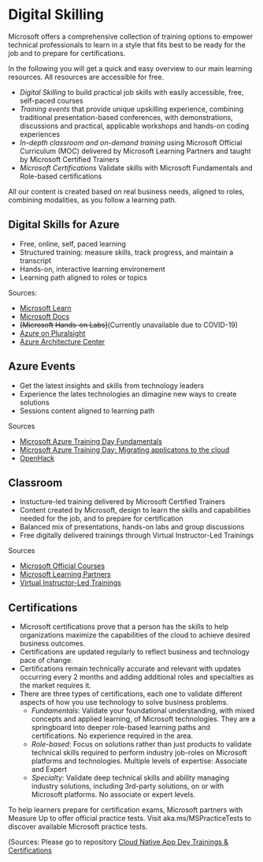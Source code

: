 # Digital Skilling #

Microsoft offers a comprehensive collection of training options to empower technical professionals to learn in a style that fits best to be ready for the job and to prepare for certifications.

In the following you will get a quick and easy overview to our main learning resources. All resources are accessible for free.

+ *Digital Skilling* to build practical job skills with easily accessible, free, self-paced courses 
+ *Training events* that provide unique upskilling experience, combining traditional presentation-based conferences, with demonstrations, discussions and practical, applicable workshops and hands-on coding experiences
+ *In-depth classroom and on-demand training* using Microsoft Official Curriculum (MOC) delivered by Microsoft Learning Partners and taught by Microsoft Certified Trainers
+ *Microsoft Certifications* Validate skills with Microsoft Fundamentals and Role-based certifications 

All our content is created based on real business needs, aligned to roles, combining modalities, as you follow a learning path.

## Digital Skills for Azure ##

+ Free, online, self, paced learning 
+ Structured training: measure skills, track progress, and maintain a transcript
+ Hands-on, interactive learning environement
+ Learning path aligned to roles or topics

Sources:

  + [Microsoft Learn](Microsoft.com/Learn)
  + [Microsoft Docs](aka.ms/docs)
  + <del>[Microsoft Hands-on Labs]</del>(Currently unavailable due to COVID-19)
  + [Azure on Pluralsight](Azure.com/Pluralsight)
  + [Azure Architecture Center](aka.ms/Architecture)

## Azure Events ## 

+ Get the latest insights and skills from technology leaders
+ Experience the lates technologies an dimagine new ways to create solutions
+ Sessions content aligned to learning path

Sources

+ [Microsoft Azure Training Day Fundamentals](events.microsoft.com)
+ [Microsoft Azure Training Day: Migrating applicatons to the cloud](events.microsoft.com)
+ [OpenHack](openhack.microsoft.com )

## Classroom ## 

+ Instucture-led training delivered by Microsoft Certified Trainers
+ Content created by Microsoft, design to learn the skills and capabilities needed for the job, and to prepare for certification
+ Balanced mix of presentations, hands-on labs and group discussions
+ Free digitally delivered trainings through Virtual Instructor-Led Trainings

Sources

+ [Microsoft Official Courses](aka.ms/MOC)
+ [Microsoft Learning Partners](aka.ms/LearningPartner)
+ [Virtual Instructor-Led Trainings](https://partner.microsoft.com/en-us/training/virtual-instructor-led-training#/?type=CertPrep&prod=microsoft-azure) 

## Certifications ##

+ Microsoft certifications prove that a person has the skills to help organizations maximize the capabilities of the cloud to achieve desired business outcomes.
+ Certifications are updated regularly to reflect business and technology pace of change. 
+ Certifications remain technically accurate and relevant with updates occurring every 2 months and adding additional roles and specialties as the market requires it.  
+ There are three types of certifications, each one to validate different aspects of how you use technology to solve business problems.
  + *Fundamentals*: Validate your foundational understanding, with mixed concepts and applied learning, of Microsoft technologies. They are a springboard into deeper role-based learning paths and certifications. No experience required in the area.
  + *Role-based*: Focus on solutions rather than just products to validate technical skills required to perform industry job-roles on Microsoft platforms and technologies. Multiple levels of expertise: Associate and Expert
  + *Specialty*: Validate deep technical skills and ability managing industry solutions, including 3rd-party solutions, on or with Microsoft platforms. No associate or expert levels.

To help learners prepare for certification exams, Microsoft partners with Measure Up to offer official practice tests. Visit aka.ms/MSPracticeTests to discover available Microsoft practice tests.

(Sources: Please go to repository [Cloud Native App Dev Trainings & Certifications](https://github.com/azuredevcollege/partnering/tree/master/CloudNativeAppDevCertificationsandTrainings)
